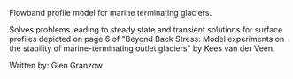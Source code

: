 Flowband profile model for marine terminating glaciers. 

Solves problems leading to steady state and transient solutions for surface profiles depicted on page 6 of "Beyond Back Stress: Model experiments on the stability of marine-terminating outlet glaciers" by Kees van der Veen.

Written by: Glen Granzow

